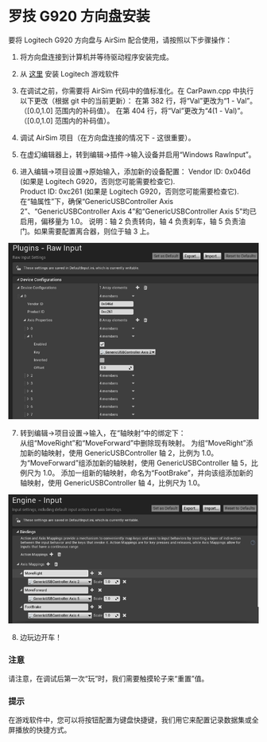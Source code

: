 # 罗技 G920 方向盘安装

要将 Logitech G920 方向盘与 AirSim 配合使用，请按照以下步骤操作：

1. 将方向盘连接到计算机并等待驱动程序安装完成。

2. 从 [这里](http://support.logitech.com/en_us/software/lgs) 安装 Logitech 游戏软件

3. 在调试之前，你需要将 AirSim 代码中的值标准化。在 CarPawn.cpp 中执行以下更改（根据 git 中的当前更新）： 
  在第 382 行，将“Val”更改为“1 - Val”。（[0.0,1.0] 范围内的补码值）。
  在第 404 行，将“Val”更改为“4(1 - Val)”。（[0.0,1.0] 范围内的补码值）。
 
4. 调试 AirSim 项目（在方向盘连接的情况下 - 这很重要）。

5. 在虚幻编辑器上，转到编辑->插件->输入设备并启用“Windows RawInput”。

6. 进入编辑->项目设置->原始输入，添加新的设备配置：
  Vendor ID: 0x046d (如果是 Logitech G920，否则您可能需要检查它).  
  Product ID: 0xc261 (如果是 Logitech G920，否则您可能需要检查它).  
  在“轴属性”下，确保“GenericUSBController Axis 2”、“GenericUSBController Axis 4”和“GenericUSBController Axis 5”均已启用，偏移量为 1.0。
  说明：轴 2 负责转向，轴 4 负责刹车，轴 5 负责油门。如果需要配置离合器，则位于轴 3 上。
  
  ![steering_wheel](images/steering_wheel_instructions_1.png)

7. 转到编辑->项目设置->输入，在“轴映射”中的绑定下：  
  从组“MoveRight”和“MoveForward”中删除现有映射。 
  为组“MoveRight”添加新的轴映射，使用 GenericUSBController 轴 2，比例为 1.0。  
  为“MoveForward”组添加新的轴映射，使用 GenericUSBController 轴 5，比例尺为 1.0。
  添加一组新的轴映射，命名为“FootBrake”，并向该组添加新的轴映射，使用 GenericUSBController 轴 4，比例尺为 1.0。
  
  ![steering_wheel](images/steering_wheel_instructions_2.png)
  
8. 边玩边开车！

### 注意

请注意，在调试后第一次“玩”时，我们需要触摸轮子来“重置”值。

### 提示

在游戏软件中，您可以将按钮配置为键盘快捷键，我们用它来配置记录数据集或全屏播放的快捷方式。
